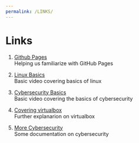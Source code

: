 ```yaml
---
permalink: /LINKS/
---
```


# Links

1. [Github Pages](https://www.youtube.com/watch?v=QyFcl_Fba-k)<br>
Helping us familiarize with GitHub Pages

2. [Linux Basics](https://www.youtube.com/watch?v=ROjZy1WbCIA)<br>
Basic video covering basics of linux

3. [Cybersecurity Basics](https://www.youtube.com/watch?v=5MMoxyK1Y9o)<br>
Basic video covering the basics of cybersecurity

4. [Covering virtualbox](https://www.youtube.com/watch?v=sB_5fqiysi4)<br>
Further explanarion on virtualbox

5. [More Cybersecurity](https://www.geeksforgeeks.org/cyber-security-types-and-importance/)<br>
Some documentation on cybersecurity
